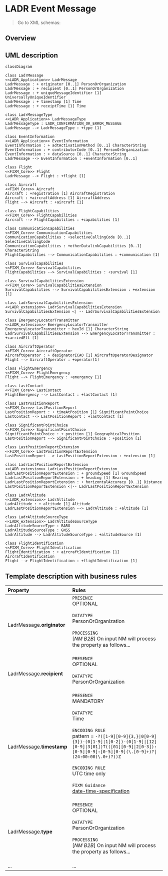 # LADR Event Message

> Go to XML schemas: 


## Overview

## UML description

```mermaid
classDiagram

class LadrMessage
<<LADR_Application>> LadrMessage
LadrMessage : + originator [0..1] PersonOrOrganization
LadrMessage : + recipient [0..1] PersonOrOrganization
LadrMessage : + uniqueMessageIdentifier [1] UniversallyUniqueIdentifier
LadrMessage : + timestamp [1] Time
LadrMessage : + receiptTime [1] Time

class LadrMessageType
<<LADR_Application>> LadrMessageType
LadrMessageType : LADR_CONFIRMATION_OR_ERROR_MESSAGE
LadrMessage --> LadrMessageType : +type [1]

class EventInformation
<<LADR_Application>> EventInformation
EventInformation : + adtActivationMethod [0..1] CharacterString
EventInformation : + contributorCode [0..1] PersonOrOrganization
EventInformation : + dataSource [0..1] CharacterString
LadrMessage --> EventInformation : +eventInformation [0..1]

class Flight
<<FIXM_Core>> Flight
LadrMessage --> Flight : +flight [1]

class Aircraft
<<FIXM_Core>> Aircraft
Aircraft : +registration [1] AircraftRegistration
Aircraft : +aircraftAddress [1] AircraftAddress
Flight --> Aircraft : +aircraft [1]

class FlightCapabilities
<<FIXM_Core>> FlightCapabilities
Aircraft --> FlightCapabilities : +capabilities [1]

class CommunicationCapabilities
<<FIXM_Core>> CommunicationCapabilities
CommunicationCapabilities : +selectiveCallingCode [0..1] SelectiveCallingCode
CommunicationCapabilities : +otherDatalinkCapabilities [0..1] CharacterString
FlightCapabilities --> CommunicationCapabilities : +communication [1]

class SurvivalCapabilities
<<FIXM_Core>> SurvivalCapabilities
FlightCapabilities --> SurvivalCapabilities : +survival [1]

class SurvivalCapabilitiesExtension
<<FIXM_Core>> SurvivalCapabilitiesExtension
SurvivalCapabilities --> SurvivalCapabilitiesExtension : +extension [1]

class LadrSurvivalCapabilitiesExtension
<<LADR_extension>> LadrSurvivalCapabilitiesExtension
SurvivalCapabilitiesExtension <| -- LadrSurvivalCapabilitiesExtension

class EmergencyLocatorTransmitter
<<LADR_extension>> EmergencyLocatorTransmitter
EmergencyLocatorTransmitter : hexId [1] CharacterString
LadrSurvivalCapabilitiesExtension --> EmergencyLocatorTransmitter : +carriedElt [1]

class AircraftOperator
<<FIXM_Core>> AircraftOperator
AircraftOperator : + designatorICAO [1] AircraftOperatorDesignator
Flight --> AircraftOperator : +operator[1]

class FlightEmergency
<<FIXM_Core>> FlightEmergency
Flight --> FlightEmergency : +emergency [1]

class LastContact
<<FIXM_Core>> LastContact
FlightEmergency --> LastContact : +lastContact [1]

class LastPositionReport
<<FIXM_Core>> LastPositionReport
LastPositionReport : + timeAtPosition [1] SignificantPointChoice
LastContact --> LastPositionReport : +lastContact [1]

class SignificantPointChoice
<<FIXM_Core>> SignificantPointChoice
SignificantPointChoice : + position [1] GeographicalPosition
LastPositionReport --> SignificantPointChoice : +position [1]

class LastPositionReportExtension
<<FIXM_Core>> LastPositionReportExtension
LastPositionReport --> LastPositionReportExtension : +extension [1]

class LadrLastPositionReportExtension
<<LADR_extension>> LadrLastPositionReportExtension
LadrLastPositionReportExtension : + groundSpeed [1] GroundSpeed
LadrLastPositionReportExtension : + heading [1] Bearing
LadrLastPositionReportExtension : + horizontalAccuracy [0..1] Distance
LastPositionReportExtension <|-- LadrLastPositionReportExtension

class LadrAltitude
<<LADR_extension>> LadrAltitude
LadrAltitude : + altitude [1] Altitude
LadrLastPositionReportExtension --> LadrAltitude : +altitude [1]

class LadrAltitudeSourceType
<<LADR_extension>> LadrAltitudeSourceType
LadrAltitudeSourceType : BARO
LadrAltitudeSourceType : GNSS
LadrAltitude --> LadrAltitudeSourceType : +altitudeSource [1]

class FlightIdentification
<<FIXM_Core>> FlightIdentification
FlightIdentification : + aircraftIdentification [1] AircraftIdentification
Flight --> FlightIdentification : +flightIdentification [1]
```

## Template description with business rules


| Property | Rules |
| :---     | :------  |
| LadrMessage.**originator** | `PRESENCE`<br>OPTIONAL<br><br>`DATATYPE`<br>PersonOrOrganization<br><br>`PROCESSING`<br>[*NM B2B*] On input NM will process the property as follows...  <br><br> |
| LadrMessage.**recipient** | `PRESENCE`<br>OPTIONAL<br><br>`DATATYPE`<br>PersonOrOrganization<br><br> |
| LadrMessage.**timestamp** | `PRESENCE`<br>MANDATORY<br><br>`DATATYPE`<br>Time<br><br>`ENCODING RULE`<br>pattern = `-?([1-9][0-9]{3,}\|0[0-9]{3})-(0[1-9]\|1[0-2])-(0[1-9]\|[12][0-9]\|3[01])T(([01][0-9]\|2[0-3]):[0-5][0-9]:[0-5][0-9](\.[0-9]+)?\|(24:00:00(\.0+)?))Z`<br><br>`ENCODING RULE`<br>UTC time only<br><br>`FIXM Guidance`<br>[date-time-specification](https://docs.fixm.aero/#/general-guidance/date-time-specification)<br><br>|
| LadrMessage.**type** | `PRESENCE`<br>OPTIONAL<br><br>`DATATYPE`<br>PersonOrOrganization<br><br>`PROCESSING`<br>[*NM B2B*] On input NM will process the property as follows...  <br><br> |
|...|...|